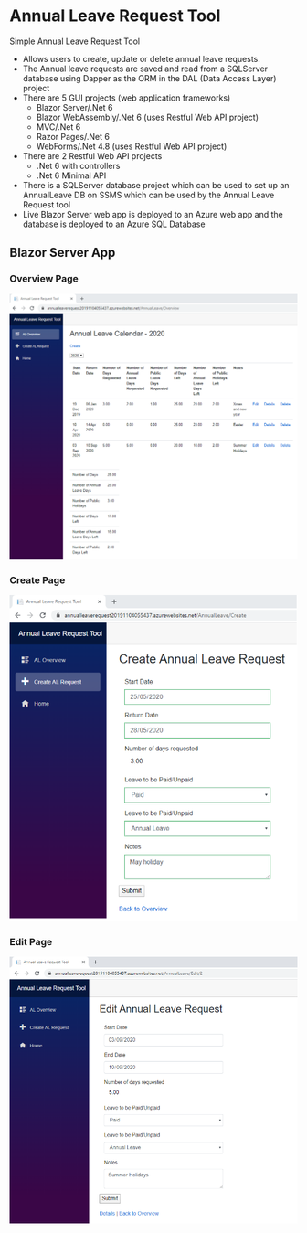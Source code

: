 # Annual Leave Request Tool
Simple Annual Leave Request Tool

* Allows users to create, update or delete annual leave requests.  
* The Annual leave requests are saved and read from a SQLServer database using Dapper as the ORM in the DAL (Data Access Layer) project  
* There are 5 GUI projects (web application frameworks)
  *  Blazor Server/.Net 6
  *  Blazor WebAssembly/.Net 6 (uses Restful Web API project)
  *  MVC/.Net 6
  *  Razor Pages/.Net 6
  *  WebForms/.Net 4.8 (uses Restful Web API project)
* There are 2 Restful Web API projects
  * .Net 6 with controllers
  * .Net 6 Minimal API
* There is a SQLServer database project which can be used to set up an AnnualLeave DB on SSMS which can be used by the Annual Leave Request tool
* Live Blazor Server web app is deployed to an Azure web app and the database is deployed to an Azure SQL Database

## Blazor Server App

### Overview Page

![](Images/OverviewPage.png)

### Create Page

![](Images/CreatePage.png)

### Edit Page

![](Images/EditPage.png)
